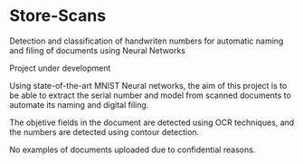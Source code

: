 # Store-Scans
Detection and classification of handwriten numbers for automatic naming and filing of documents using Neural Networks

Project under development

Using state-of-the-art MNIST Neural networks, the aim of this project is to be able to extract the serial number and model from scanned documents to automate its naming and digital filing.

The objetive fields in the document are detected using OCR techniques, and the numbers are detected using contour detection.


No examples of documents uploaded due to confidential reasons.
